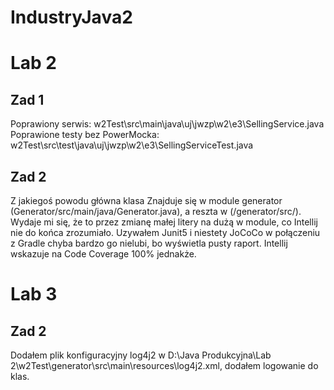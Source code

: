 # IndustryJava2

# Lab 2

## Zad 1
Poprawiony serwis: w2Test\src\main\java\uj\jwzp\w2\e3\SellingService.java  
Poprawione testy bez PowerMocka: w2Test\src\test\java\uj\jwzp\w2\e3\SellingServiceTest.java  

## Zad 2
Z jakiegoś powodu główna klasa Znajduje się w module generator (Generator/src/main/java/Generator.java), a reszta w (/generator/src/).  Wydaje mi się, że to przez zmianę małej litery na dużą w module, co Intellij nie do końca zrozumiało.   Uzywałem Junit5 i niestety JoCoCo w połączeniu z Gradle chyba bardzo go nielubi, bo wyświetla pusty raport.  Intellij wskazuje na Code Coverage 100% jednakże.

# Lab 3

## Zad 2 
Dodałem plik konfiguracyjny log4j2 w D:\Java Produkcyjna\Lab 2\w2Test\generator\src\main\resources\log4j2.xml, dodałem logowanie do klas.
